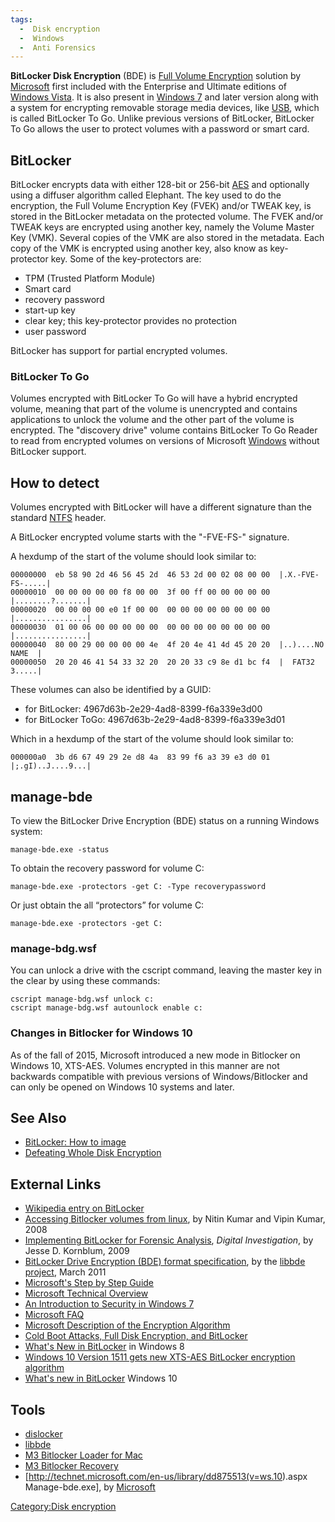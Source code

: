 ```yaml
---
tags:
  -  Disk encryption
  -  Windows
  -  Anti Forensics
---
```

**BitLocker Disk Encryption** (BDE) is [Full Volume
Encryption](full_volume_encryption.md) solution by
[Microsoft](microsoft.md) first included with the Enterprise and
Ultimate editions of [Windows Vista](windows.md). It is also
present in [Windows 7](windows.md) and later version along with
a system for encrypting removable storage media devices, like
[USB](usb.md), which is called BitLocker To Go. Unlike previous
versions of BitLocker, BitLocker To Go allows the user to protect
volumes with a password or smart card.

## BitLocker

BitLocker encrypts data with either 128-bit or 256-bit
[AES](aes.md) and optionally using a diffuser algorithm called
Elephant. The key used to do the encryption, the Full Volume Encryption
Key (FVEK) and/or TWEAK key, is stored in the BitLocker metadata on the
protected volume. The FVEK and/or TWEAK keys are encrypted using another
key, namely the Volume Master Key (VMK). Several copies of the VMK are
also stored in the metadata. Each copy of the VMK is encrypted using
another key, also know as key-protector key. Some of the key-protectors
are:

- TPM (Trusted Platform Module)
- Smart card
- recovery password
- start-up key
- clear key; this key-protector provides no protection
- user password

BitLocker has support for partial encrypted volumes.

### BitLocker To Go

Volumes encrypted with BitLocker To Go will have a hybrid encrypted
volume, meaning that part of the volume is unencrypted and contains
applications to unlock the volume and the other part of the volume is
encrypted. The "discovery drive" volume contains BitLocker To Go Reader
to read from encrypted volumes on versions of Microsoft
[Windows](windows.md) without BitLocker support.

## How to detect

Volumes encrypted with BitLocker will have a different signature than
the standard [NTFS](ntfs.md) header.

A BitLocker encrypted volume starts with the "-FVE-FS-" signature.

A hexdump of the start of the volume should look similar to:

    00000000  eb 58 90 2d 46 56 45 2d  46 53 2d 00 02 08 00 00  |.X.-FVE-FS-.....|
    00000010  00 00 00 00 00 f8 00 00  3f 00 ff 00 00 00 00 00  |........?.......|
    00000020  00 00 00 00 e0 1f 00 00  00 00 00 00 00 00 00 00  |................|
    00000030  01 00 06 00 00 00 00 00  00 00 00 00 00 00 00 00  |................|
    00000040  80 00 29 00 00 00 00 4e  4f 20 4e 41 4d 45 20 20  |..)....NO NAME  |
    00000050  20 20 46 41 54 33 32 20  20 20 33 c9 8e d1 bc f4  |  FAT32   3.....|

These volumes can also be identified by a GUID:

- for BitLocker: 4967d63b-2e29-4ad8-8399-f6a339e3d00
- for BitLocker ToGo: 4967d63b-2e29-4ad8-8399-f6a339e3d01

Which in a hexdump of the start of the volume should look similar to:

    000000a0  3b d6 67 49 29 2e d8 4a  83 99 f6 a3 39 e3 d0 01  |;.gI)..J....9...|

## manage-bde

To view the BitLocker Drive Encryption (BDE) status on a running Windows
system:

    manage-bde.exe -status

To obtain the recovery password for volume C:

    manage-bde.exe -protectors -get C: -Type recoverypassword

Or just obtain the all “protectors” for volume C:

    manage-bde.exe -protectors -get C:

### manage-bdg.wsf

You can unlock a drive with the cscript command, leaving the master key
in the clear by using these commands:

    cscript manage-bdg.wsf unlock c:
    cscript manage-bdg.wsf autounlock enable c:

### Changes in Bitlocker for Windows 10

As of the fall of 2015, Microsoft introduced a new mode in Bitlocker on
Windows 10, XTS-AES. Volumes encrypted in this manner are not backwards
compatible with previous versions of Windows/Bitlocker and can only be
opened on Windows 10 systems and later.

## See Also

- [BitLocker: How to image](bitlocker:_how_to_image.md)
- [Defeating Whole Disk
  Encryption](defeating_whole_disk_encryption.md)

## External Links

- [Wikipedia entry on
  BitLocker](http://en.wikipedia.org/wiki/BitLocker_Drive_Encryption)
- [Accessing Bitlocker volumes from
  linux](http://www.nvlabs.in/nvbit_bitlocker_white_paper.pdf), by Nitin
  Kumar and Vipin Kumar, 2008
- [Implementing BitLocker for Forensic
  Analysis](http://jessekornblum.com/publications/di09.html), *Digital
  Investigation*, by Jesse D. Kornblum, 2009
- [BitLocker Drive Encryption (BDE) format
  specification](https://github.com/libyal/libbde/blob/master/documentation/BitLocker%20Drive%20Encryption%20(BDE)%20format.asciidoc),
  by the [libbde project](libbde.md), March 2011
- [Microsoft's Step by Step
  Guide](http://technet2.microsoft.com/WindowsVista/en/library/c61f2a12-8ae6-4957-b031-97b4d762cf311033.mspx?mfr=true)
- [Microsoft Technical
  Overview](http://technet.microsoft.com/en-us/windowsvista/aa906017.aspx)
- [An Introduction to Security in Windows
  7](http://technet.microsoft.com/en-us/magazine/2009.05.win7.aspx)
- [Microsoft
  FAQ](http://www.microsoft.com/whdc/system/platform/hwsecurity/BitLockerFAQ.mspx)
- [Microsoft Description of the Encryption
  Algorithm](http://www.microsoft.com/downloads/details.aspx?FamilyID=131dae03-39ae-48be-a8d6-8b0034c92555&DisplayLang=en)
- [Cold Boot Attacks, Full Disk Encryption, and
  BitLocker](http://secude.com/htm/801/en/White_Paper%3A_Cold_Boot_Attacks.htm)
- [What's New in
  BitLocker](http://technet.microsoft.com/en-us/library/hh831412.aspx)
  in Windows 8
- [Windows 10 Version 1511 gets new XTS-AES BitLocker encryption
  algorithm](http://www.winbeta.org/news/windows-10-version-1511-gets-new-xts-aes-bitlocker-encryption-algorithm)
- [What's new in
  BitLocker](https://technet.microsoft.com/en-us/itpro/windows/whats-new/bitlocker)
  Windows 10

## Tools

- [dislocker](http://www.hsc.fr/ressources/outils/dislocker/)
- [libbde](libbde.md)
- [M3 Bitlocker Loader for
  Mac](http://www.m3datarecovery.com/mac-bitlocker/)
- [M3 Bitlocker
  Recovery](http://www.m3datarecovery.com/bitlocker-drive-data-recovery/)
- \[<http://technet.microsoft.com/en-us/library/dd875513(v=ws.10>).aspx
  Manage-bde.exe\], by [Microsoft](microsoft.md)

[Category:Disk encryption](category:disk_encryption.md)
